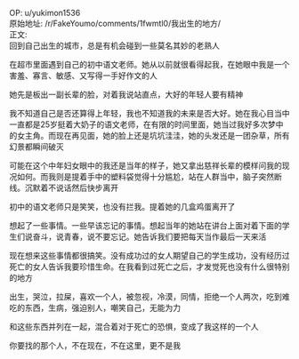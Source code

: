 
OP: u/yukimon1536  
原始地址: /r/FakeYoumo/comments/1fwmtl0/我出生的地方/  
正文:  
回到自己出生的城市，总是有机会碰到一些莫名其妙的老熟人

在超市里面遇到自己的初中语文老师。她从以前就很看得起我，在她眼中我是一个害羞、寡言、敏感、又写得一手好作文的人

她先是板出一副长辈的脸，对着我说站直点，大好的年轻人要有精神

我不知道自己是否还算得上年轻，我也不知道我的未来是否大好。她在我心目当中一直都是25岁挺着大奶子的语文老师，在有限的时间里面，她当过我好多次梦中的女主角。而现在再见面，她的脸上还是坑坑洼洼，她的头发还是一团杂草，所有幻景都瞬间破灭

可能在这个中年妇女眼中的我还是当年的样子，她又拿出慈祥长辈的模样问我的现况如何。而我则是提着手中的塑料袋觉得十分尴尬，站在人群当中，脑子突然断线。沉默着不说话然后快步离开

初中的语文老师只是笑笑，也没有拦我。提着她的几盒鸡蛋离开了

想起了一些事情。一些早该忘记的事情。想起当年的她站在讲台上面对着下面的学生们说奋斗，说青春，说不要忘记。她告诉我们要把每天当作最后一天来活

现在想来这些事情都很搞笑。没有成功过的女人期望自己的学生成功，没有经历过死亡的女人告诉我要珍惜生命。在我看到过死亡之后，才发觉死也没有什么很特别的地方

出生，哭泣，拉屎，喜欢一个人，被忽视，冷漠，同情，拒绝一个人两次，吃到难吃的东西，生病，强迫别人，嘲笑自己，无能为力

和这些东西并列在一起，混合着对于死亡的恐惧，变成了我这样的一个人

你要找的那个人，不在现在，不在这里，更不是我

